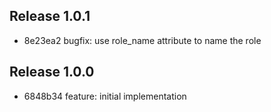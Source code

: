 ## Release 1.0.1

* 8e23ea2 bugfix: use role_name attribute to name the role

## Release 1.0.0

* 6848b34 feature: initial implementation
